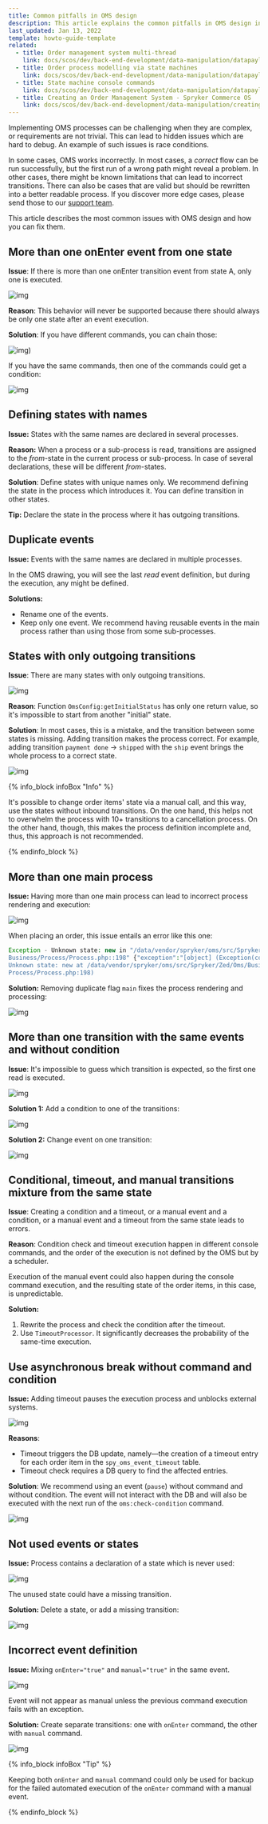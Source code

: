 ```yaml
---
title: Common pitfalls in OMS design
description: This article explains the common pitfalls in OMS design in the Spryker Commerce OS.
last_updated: Jan 13, 2022
template: howto-guide-template
related:
  - title: Order management system multi-thread
    link: docs/scos/dev/back-end-development/data-manipulation/datapayload-conversion/state-machine/order-management-system-multi-thread.html
  - title: Order process modelling via state machines
    link: docs/scos/dev/back-end-development/data-manipulation/datapayload-conversion/state-machine/order-process-modelling-via-state-machines.html
  - title: State machine console commands
    link: docs/scos/dev/back-end-development/data-manipulation/datapayload-conversion/state-machine/state-machine-console-commands.html
  - title: Creating an Order Management System - Spryker Commerce OS
    link: docs/scos/dev/back-end-development/data-manipulation/creating-an-order-management-system-spryker-commerce-os.html
---
```



Implementing OMS processes can be challenging when they are complex, or requirements are not trivial. This can lead to hidden issues which are hard to debug. An example of such issues is race conditions.

In some cases, OMS works incorrectly. In most cases, a *correct* flow can be run successfully, but the first run of a wrong path might reveal a problem. In other cases, there might be known limitations that can lead to incorrect transitions. There can also be cases that are valid but should be rewritten into a better readable process. If you discover more edge cases, please send those to our [support team](https://spryker.force.com/support/s/).

This article describes the most common issues with OMS design and how you can fix them.

## More than one onEnter event from one state

**Issue**: If there is more than one onEnter transition event from state A, only one is executed.

![img](https://spryker.s3.eu-central-1.amazonaws.com/docs/scos/dev/back-end-development/data-manipulation/datapayload-conversion/state-machine/common-pitfalls-in-oms-design/oms-issue-1.png)

**Reason**: This behavior will never be supported because there should always be only one state after an event execution.

**Solution**: If you have different commands, you can chain those:

![img](https://spryker.s3.eu-central-1.amazonaws.com/docs/scos/dev/back-end-development/data-manipulation/datapayload-conversion/state-machine/common-pitfalls-in-oms-design/oms-issue-1-fixed.png))

If you have the same commands, then one of the commands could get a condition:

![img](https://spryker.s3.eu-central-1.amazonaws.com/docs/scos/dev/back-end-development/data-manipulation/datapayload-conversion/state-machine/common-pitfalls-in-oms-design/oms-issue-1-solution-2.png)

 

## Defining states with names

**Issue:** States with the same names are declared in several processes.

**Reason:** When a process or a sub-process is read, transitions are assigned to the *from*-state in the current process or sub-process. In case of several declarations, these will be different *from*-states.

**Solution**: Define states with unique names only. We recommend defining the state in the process which introduces it. You can define transition in other states.

**Tip:** Declare the state in the process where it has outgoing transitions.

## Duplicate events

**Issue:** Events with the same names are declared in multiple processes.

In the OMS drawing, you will see the last *read* event definition, but during the execution, any might be defined.

**Solutions:** 

- Rename one of the events.
- Keep only one event. We recommend having reusable events in the main process rather than using those from some sub-processes.

## States with only outgoing transitions

**Issue**: There are many states with only outgoing transitions.

![img](https://spryker.s3.eu-central-1.amazonaws.com/docs/scos/dev/back-end-development/data-manipulation/datapayload-conversion/state-machine/common-pitfalls-in-oms-design/oms-issue-2.png)

**Reason**: Function `OmsConfig:getInitialStatus` has only one return value, so it's impossible to start from another "initial" state.

**Solution**: In most cases, this is a mistake, and the transition between some states is missing. Adding transition makes the process correct. For example, adding transition `payment done` → `shipped` with the `ship` event brings the whole process to a correct state.

![img](https://spryker.s3.eu-central-1.amazonaws.com/docs/scos/dev/back-end-development/data-manipulation/datapayload-conversion/state-machine/common-pitfalls-in-oms-design/oms-issue-2-fixed.png)

{% info_block infoBox "Info" %}

It's possible to change order items' state via a manual call, and this way, use the states without inbound transitions. On the one hand, this helps not to overwhelm the process with 10+ transitions to a cancellation process. On the other hand, though, this makes the process definition incomplete and, thus, this approach is not recommended.

{% endinfo_block %}

## More than one main process

**Issue:** Having more than one main process can lead to incorrect process rendering and execution:

![img](https://spryker.s3.eu-central-1.amazonaws.com/docs/scos/dev/back-end-development/data-manipulation/datapayload-conversion/state-machine/common-pitfalls-in-oms-design/oms-issue-7.png)

When placing an order, this issue entails an error like this one:

```php
Exception - Unknown state: new in "/data/vendor/spryker/oms/src/Spryker/Zed/Oms/
Business/Process/Process.php::198" {"exception":"[object] (Exception(code: 0): 
Unknown state: new at /data/vendor/spryker/oms/src/Spryker/Zed/Oms/Business/
Process/Process.php:198)
```

**Solution:** Removing duplicate flag  `main` fixes the process rendering and processing:

![img](https://spryker.s3.eu-central-1.amazonaws.com/docs/scos/dev/back-end-development/data-manipulation/datapayload-conversion/state-machine/common-pitfalls-in-oms-design/oms-issue-7-fixed.png)

## More than one transition with the same events and without condition

**Issue**: It's impossible to guess which transition is expected, so the first one read is executed.

![img](https://spryker.s3.eu-central-1.amazonaws.com/docs/scos/dev/back-end-development/data-manipulation/datapayload-conversion/state-machine/common-pitfalls-in-oms-design/oms-issue-5.png)

**Solution 1:**  Add a condition to one of the transitions:

![img](https://spryker.s3.eu-central-1.amazonaws.com/docs/scos/dev/back-end-development/data-manipulation/datapayload-conversion/state-machine/common-pitfalls-in-oms-design/oms-issue-5-fixed.png)

**Solution 2:**  Change event on one transition:

![img](https://spryker.s3.eu-central-1.amazonaws.com/docs/scos/dev/back-end-development/data-manipulation/datapayload-conversion/state-machine/common-pitfalls-in-oms-design/oms-issue-5-fixed-2.png)

## Conditional, timeout, and manual transitions mixture from the same state

**Issue**: Creating a condition and a timeout, or a manual event and a condition, or a manual event and a timeout from the same state leads to errors.

**Reason**: Condition check and timeout execution happen in different console commands, and the order of the execution is not defined by the OMS but by a scheduler.

Execution of the manual event could also happen during the console command execution, and the resulting state of the order items, in this case, is unpredictable.

**Solution:**

1. Rewrite the process and check the condition after the timeout.
2. Use `TimeoutProcessor`. It significantly decreases the probability of the same-time execution.

## Use asynchronous break without command and condition

**Issue:** Adding timeout pauses the execution process and unblocks external systems.

![img](https://spryker.s3.eu-central-1.amazonaws.com/docs/scos/dev/back-end-development/data-manipulation/datapayload-conversion/state-machine/common-pitfalls-in-oms-design/oms-issue-9.png)

**Reasons**:

- Timeout triggers the DB update, namely—the creation of a timeout entry for each order item in the `spy_oms_event_timeout` table.
- Timeout check requires a DB query to find the affected entries.

**Solution**: We recommend using an event (`pause`) without command and without condition. The event will not interact with the DB and will also be executed with the next run of the `oms:check-condition` command.

![img](https://spryker.s3.eu-central-1.amazonaws.com/docs/scos/dev/back-end-development/data-manipulation/datapayload-conversion/state-machine/common-pitfalls-in-oms-design/image-20210924-103858.png)

## Not used events or states

**Issue:** Process contains a declaration of a state which is never used:

![img](https://spryker.s3.eu-central-1.amazonaws.com/docs/scos/dev/back-end-development/data-manipulation/datapayload-conversion/state-machine/common-pitfalls-in-oms-design/oms-issue-15.png)


The unused state could have a missing transition.

**Solution:** Delete a state, or add a missing transition:

![img](https://spryker.s3.eu-central-1.amazonaws.com/docs/scos/dev/back-end-development/data-manipulation/datapayload-conversion/state-machine/common-pitfalls-in-oms-design/oms-issue-15-solution.png)

## Incorrect event definition

**Issue:** Mixing  `onEnter="true"` and `manual="true"` in the same event.

![img](https://spryker.s3.eu-central-1.amazonaws.com/docs/scos/dev/back-end-development/data-manipulation/datapayload-conversion/state-machine/common-pitfalls-in-oms-design/oms-issue-10.png)

Event will not appear as manual unless the previous command execution fails with an exception.

**Solution:** Create separate transitions: one with `onEnter` command, the other with `manual` command.

![img](https://spryker.s3.eu-central-1.amazonaws.com/docs/scos/dev/back-end-development/data-manipulation/datapayload-conversion/state-machine/common-pitfalls-in-oms-design/oms-issue-10-fixed.png)

{% info_block infoBox "Tip" %}

Keeping both `onEnter` and `manual` command could only be used for backup for the failed automated execution of the `onEnter` command with a manual event.

{% endinfo_block %}

